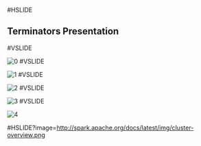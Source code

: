 #HSLIDE

## Terminators Presentation

#VSLIDE
<!-- .slide: data-background-transition="none" -->
![0](image=Week1/200_helpful/slide1.jpeg)
#VSLIDE
<!-- .slide: data-background-transition="none" -->
![1](image=Week1/200_helpful/slide2.jpeg)
#VSLIDE
<!-- .slide: data-background-transition="none" -->
![2](image=Week1/200_helpful/slide3.jpeg)
#VSLIDE
<!-- .slide: data-background-transition="none" -->
![3](image=Week1/200_helpful/slide4.jpeg)
#VSLIDE
<!-- .slide: data-background-transition="none" -->
![4](image=Week1/200_helpful/slide5.jpeg)



#HSLIDE?image=http://spark.apache.org/docs/latest/img/cluster-overview.png